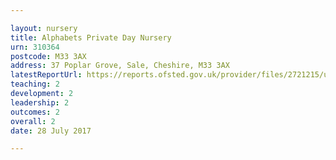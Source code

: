 ```yaml
---

layout: nursery
title: Alphabets Private Day Nursery
urn: 310364
postcode: M33 3AX
address: 37 Poplar Grove, Sale, Cheshire, M33 3AX
latestReportUrl: https://reports.ofsted.gov.uk/provider/files/2721215/urn/310364.pdf
teaching: 2
development: 2
leadership: 2
outcomes: 2
overall: 2
date: 28 July 2017

---
```

